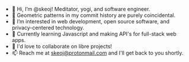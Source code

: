 - 👋 Hi, I’m @skeoj! Meditator, yogi, and software engineer.
- 🧱 Geometric patterns in my commit history are purely coincidental.
- 👀 I’m interested in web development, open source software, and privacy-centered technology.
- 🌱 Currently learning Javascript and making API's for full-stack web apps.
- 💞️ I'd love to collaborate on libre projects!
- 📫 Reach me at skeoj@protonmail.com and I'll get back to you shortly.

<!---
skojr/skojr is a ✨ special ✨ repository because its `README.md` (this file) appears on your GitHub profile.
You can click the Preview link to take a look at your changes.
--->
